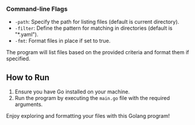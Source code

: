 ### Command-line Flags

- `-path`: Specify the path for listing files (default is current directory).
- `-filter`: Define the pattern for matching in directories (default is "*.yaml").
- `-fmt`: Format files in place if set to true.

The program will list files based on the provided criteria and format them if specified.

## How to Run

1. Ensure you have Go installed on your machine.
2. Run the program by executing the `main.go` file with the required arguments.

Enjoy exploring and formatting your files with this Golang program!